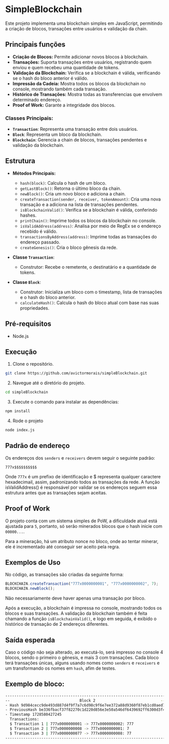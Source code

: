 # SimpleBlockchain

Este projeto implementa uma blockchain simples em JavaScript, permitindo a criação de blocos, transações entre usuários e validação da chain.

## Principais funções

- **Criação de Blocos:** Permite adicionar novos blocos à blockchain.
- **Transações:** Suporta transações entre usuários, registrando quem enviou e quem recebeu uma quantidade de tokens.
- **Validação da Blockchain:** Verifica se a blockchain é válida, verificando se o hash do bloco anterior é válido.
- **Impressão da Cadeia:** Mostra todos os blocos da blockchain no console, mostrando também cada transação.
- **Histórico de Transações:** Mostra todas as transferencias que envolvem determinado endereço.
- **Proof of Work:** Garante a integridade dos blocos.

### Classes Principais:
- **`Transaction`**: Representa uma transação entre dois usuários.
- **`Block`**: Representa um bloco da blockchain.
- **`Blockchain`**: Gerencia a chain de blocos, transações pendentes e validação da blockchain.

## Estrutura

- **Métodos Principais:**
  - `hash(block)`: Calcula o hash de um bloco.
  - `getLastBlock()`: Retorna o último bloco da chain.
  - `newBlock()`: Cria um novo bloco e adiciona a chain.
  - `createTransaction(sender, receiver, tokenAmount)`: Cria uma nova transação e a adiciona na lista de transações pendentes.
  - `isBlockchainValid()`: Verifica se a blockchain é válida, conferindo hashes.
  - `printChain()`: Imprime todos os blocos da blockchain no console.
  - `isValidAddress(address)`: Analisa por meio de RegEx se o endereço recebido é válido.
  - `transactionsByAddress(address)`: Imprime todas as transações do endereço passado.
  - `createGenesis()`: Cria o bloco gênesis da rede.

- **Classe `Transaction`**:
  - Construtor: Recebe o remetente, o destinatário e a quantidade de tokens.

- **Classe `Block`**:
  - Construtor: Inicializa um bloco com o timestamp, lista de transações e o hash do bloco anterior.
  - `calculateHash()`: Calcula o hash do bloco atual com base nas suas propriedades.

## Pré-requisitos

- Node.js

## Execução

1. Clone o repositório. 
   
```bash
git clone https://github.com/avictormorais/simpleBlockchain.git
```
2. Navegue até o diretório do projeto.
```bash
cd simpleBlockchain
```
3. Execute o comando para instalar as dependências:

```bash
npm install
```
4. Rode o projeto
```bash
node index.js
```

## Padrão de endereço

Os endereços dos `senders` e `receivers` devem seguir o seguinte padrão:

```
777x$$$$$$$$$$
```

Onde `777x` é um prefixo de identificação  e $ representa qualquer caractere hexadecimail, assim, padronizando todos as transações da rede. A função isValidAddress() é responsável por validar se os endereços seguem essa estrutura antes que as transações sejam aceitas.

## Proof of Work

O projeto conta com um sistema simples de PoW, a dificuldade atual está ajustada para `5`, portanto, só serão minerados blocos que o hash inicie com `00000...`.

Para a mineração, há um atributo nonce no bloco, onde ao tentar minerar, ele é incrementado até conseguir ser aceito pela regra.


## Exemplos de Uso

No código, as transações são criadas da seguinte forma:

```javascript
BLOCKCHAIN.createTransaction("777x0000000001", "777x0000000002", 7);
BLOCKCHAIN.newBlock();
```

Não necessariamente deve haver apenas uma transação por bloco.

Após a execução, a blockchain é impressa no console, mostrando todos os blocos e suas transações. A validação da blockchain também é feita chamando a função `isBlockchainValid()`, e logo em seguida, é exibido o histórico de transação de 2 endereços diferentes.

## Saída esperada

Caso o código não seja alterado, ao executá-lo, será impresso no console 4 blocos, sendo o primeiro o gênesis, e mais 3 com transações.
Cada bloco terá transações únicas, alguns usando nomes como `senders` e `receivers` e um transformando os nomes em `hash`, afim de testes.

## **Exemplo de bloco:**
```bash
-----------------------------------------------------------------------
--                               Block 2                             --
- Hash 9d984cecc9de493d887d4f9f7a7c6d98c9f6e7ee372a88d9360f87eb1cd0aed7
- PreviousHash be336fbacf37f82270c1d220d856e3e50a546df6439692ff6300d3f4c91d5fd8
- Timestamp 1728580427245
  Transactions:
  $ Transaction 1 | 777x0000000001 -> 777x0000000002: 777
  $ Transaction 2 | 777x0000000008 -> 777x0000000001: 7
  $ Transaction 3 | 777x0000000077 -> 777x0000000008: 77
-----------------------------------------------------------------------
```